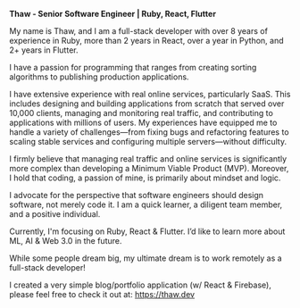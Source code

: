 **Thaw - Senior Software Engineer | Ruby, React, Flutter**

My name is Thaw, and I am a full-stack developer with over 8 years of experience in Ruby, more than 2 years in React, over a year in Python, and 2+ years in Flutter.

I have a passion for programming that ranges from creating sorting algorithms to publishing production applications.

I have extensive experience with real online services, particularly SaaS. This includes designing and building applications from scratch that served over 10,000 clients, managing and monitoring real traffic, and contributing to applications with millions of users. My experiences have equipped me to handle a variety of challenges—from fixing bugs and refactoring features to scaling stable services and configuring multiple servers—without difficulty.

I firmly believe that managing real traffic and online services is significantly more complex than developing a Minimum Viable Product (MVP). Moreover, I hold that coding, a passion of mine, is primarily about mindset and logic.

I advocate for the perspective that software engineers should design software, not merely code it. I am a quick learner, a diligent team member, and a positive individual.

Currently, I'm focusing on Ruby, React & Flutter. I’d like to learn more about ML, AI & Web 3.0 in the future.

While some people dream big, my ultimate dream is to work remotely as a full-stack developer!

I created a very simple blog/portfolio application (w/ React & Firebase), please feel free to check it out at: https://thaw.dev
